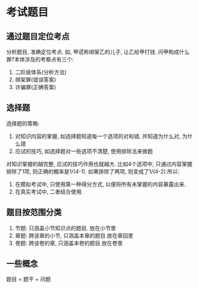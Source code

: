 
# 考试题目


## 通过题目定位考点
分析题目, 准确定位考点. 如, 甲谎称绑架乙的儿子, 让乙给甲打钱. 问甲构成什么罪?本体涉及的考察点有三个:
1. 二阶层体系(分析方法)
2. 绑架罪(错误答案)
3. 诈骗罪(正确答案)

## 选择题


选择题的策略:
1. 对知识内容的掌握, 如选择题知道每一个选项的对和错, 并知道为什么对, 为什么错
2. 应试的技巧, 如选择题对一些选项不清楚, 使用排除法来做题

对知识掌握的越完整, 应试的技巧作用也就越大. 比如4个选项中, 只通过内容掌握排除了1项, 则正确的概率是1/(4-1). 如果排除了两项, 则变成了1/(4-2).所以: 

1. 在模拟考试中, 只使用第一种得分方式, 以便将所有未掌握的内容暴露出来.
2. 在真实考试中, 二者结合使用.




## 题目按范围分类

1. 节题: 只涵盖小节知识点的题目. 放在小节里
2. 章题: 跨该章的小节, 只涵盖本章的题目.放在章回里
3. 卷题: 跨该卷的章, 只涵盖本卷的题目.放在卷里


## 一些概念
题目 = 题干 + 问题